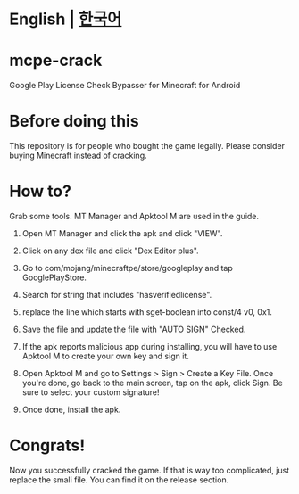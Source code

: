 # English | [한국어](README_KO.md)

# mcpe-crack
Google Play License Check Bypasser for Minecraft for Android

# Before doing this
This repository is for people who bought the game legally. Please consider buying Minecraft instead of cracking.

# How to?
Grab some tools. MT Manager and Apktool M are used in the guide.

1. Open MT Manager and click the apk and click "VIEW".

2. Click on any dex file and click "Dex Editor plus".

3. Go to com/mojang/minecraftpe/store/googleplay and tap GooglePlayStore.

4. Search for string that includes "hasverifiedlicense".

5. replace the line which starts with sget-boolean into const/4 v0, 0x1.

6. Save the file and update the file with "AUTO SIGN" Checked.

7. If the apk reports malicious app during installing, you will have to use Apktool M to create your own key and sign it.

8. Open Apktool M and go to Settings > Sign > Create a Key File. Once you're done, go back to the main screen, tap on the apk, click Sign. Be sure to select your custom signature!

9. Once done, install the apk.

# Congrats!
Now you successfully cracked the game.
If that is way too complicated, just replace the smali file. You can find it on the release section.

